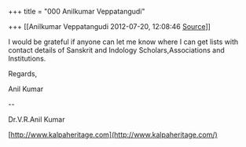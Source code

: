 +++
title = "000 Anilkumar Veppatangudi"

+++
[[Anilkumar Veppatangudi	2012-07-20, 12:08:46 [Source](https://groups.google.com/g/samskrita/c/w2v6-OZqCDM)]]



I would be grateful if anyone can let me know where I can get lists with contact details of Sanskrit and Indology Scholars,Associations and Institutions.

Regards,

Anil Kumar  

  

--  

Dr.V.R.Anil Kumar

[http://www.kalpaheritage.com](http://www.kalpaheritage.com/)

  

